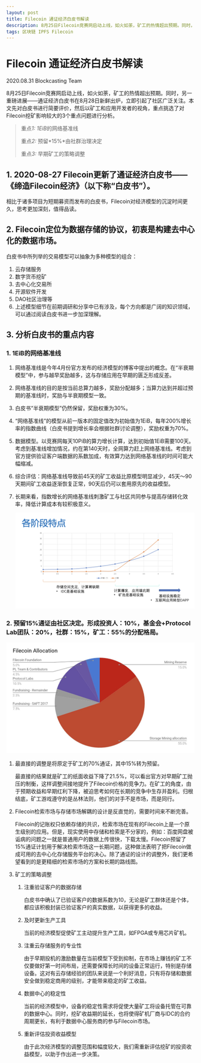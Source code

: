 ```yaml
---
layout: post
title: Filecoin 通证经济白皮书解读
description: 8月25日Filecoin竞赛网启动上线，如火如荼，矿工的热情超出预期。同时，另一重磅进展——通证经济白皮书在8月28日新鲜出炉，立即引起了社区广泛关注。本文先对白皮书进行简要评价，然后以矿工和应用开发者的视角，重点挑选了对Filecoin挖矿影响较大的3个重点问题进行分析。
tags: 区块链 IPFS Filecoin
---
```



# Filecoin 通证经济白皮书解读

2020.08.31 Blockcasting Team

8月25日Filecoin竞赛网启动上线，如火如荼，矿工的热情超出预期。同时，另一重磅进展——通证经济白皮书在8月28日新鲜出炉，立即引起了社区广泛关注。本文先对白皮书进行简要评价，然后以矿工和应用开发者的视角，重点挑选了对Filecoin挖矿影响较大的3个重点问题进行分析。

> 重点*1: 1EiB*的网络基准线
>
> 重点*2:* 预留*15%*由社群治理决定
>
> 重点*3:* 早期矿工的策略调整

## 1. 2020-08-27 Filecoin更新了通证经济白皮书——《缔造Filecoin经济》（以下称“白皮书”）。

相比于诸多项目为短期募资而发布的白皮书，Filecoin对经济模型的沉淀时间更久，思考更加深刻，值得品读。

## 2. Filecoin定位为数据存储的协议，初衷是构建去中心化的数据市场。

白皮书中所列举的交易模型可以抽象为多种模型的组合：

   1. 云存储服务
   2. 数字货币挖矿
   3. 去中心化交易所
   4. 开源软件开发
   5. DAO社区治理等
   6. 上述模型细节在前期调研和分享中已有涉及，每个方向都是广阔的知识领域，可以通过阅读白皮书进一步加深理解。

## 3. 分析白皮书的重点内容

### 1. 1EiB的网络基准线
   1. 网络基准线是今年4月份官方发布的经济模型的博客中提出的概念。在“半衰期模型”中，参与越早奖励越多，这与存储应用在早期的匮乏形成反差。
   
   2. 网络基准线的目的是按当前总算力越多，奖励分配越多；当算力达到并超过预期的基准线时，奖励与半衰期模型一致。
   
   3. 白皮书“半衰期模型”仍然保留，奖励权重为30%。
   
   4. “网络基准线”的模型从前一版本的固定值改为初始值为1EiB，每年200%增长率的指数曲线（白皮书提到增长率会根据社群讨论调整），奖励权重为70%。

   5. 数据模型。以竞赛网每天10PiB的算力增长计算，达到初始值1EiB需要100天。考虑到基准线增加情况，约在第140天时，全网算力赶上网络基准线。考虑到官方提供验证客户端数据的系数加成，有效算力达到网络基准线的时间可能大幅缩减。
   
   6. 综合评估：网络基准线导致前45天的矿工收益比原模型明显减少，45天～90天期间矿工收益逐渐恢复正常，90天后仍可以套用原先的收益模型。

   7. 长期来看，指数增长的网络基准线刺激矿工与社区共同参与提高存储转化效率，降低计算成本有较积极意义。
   
      ![image-20200830110911011](/images/posts/Filecoin_whitepaper/image-20200830110911011.png)
      
### 2. 预留15%通证由社区决定。形成投资人：10%，基金会+Protocol Lab团队：20%，社群：15%，矿工：55%的分配格局。
      
   ![image-20200830111024414](/images/posts/Filecoin_whitepaper/image-20200830111024414.png)

   1. 最直接的调整是将原定于矿工的70%通证，其中15%转为预留。
   
      最直接的结果就是矿工的纸面收益下降了21.5%，可以看出官方对早期矿工抛压的制衡，这样调整间接地提升了Filecoin价格的竞争力。在矿工的角度，由于预期收益和早期红利下降，被迫思考如何在长期的竞争中生存并盈利。归根结底，矿工游戏遵守的是丛林法则，他们的对手不是市场，而是同行。
   
   2. Filecoin检索市场与存储市场解耦的设计是反直觉的，需要时间来不断完善。
   
      Filecoin的记账权只依赖存储的共识，检索市场在现有的Filecoin上是一个原生级别的应用。但是，现实使用中存储和检索是不分家的，例如：百度网盘被诟病的问题之一就是普通用户的数据上传很快，下载太慢。Filecoin预留了15%通证计划用于解决检索市场这一长期问题，这种做法表明了把Filecoin做成可用的去中心化存储服务平台的决心。除了通证的设计的调整外，我们更希望看到的是更精细的检索市场的方案和长期的路线图。
      
   3. 矿工的策略调整
   
      1. 注重验证客户的数据存储
   
         白皮书中确认了已验证客户的数据系数为10，无论是矿工群体还是个体，都应该积极封装已验证客户的真实数据，以获得更多的收益。
   
      2. 及时更新生产工具
   
         当前的经济模型促使矿工主动提升生产工具，如FPGA或专用芯片矿机。
   
      3. 注重云存储服务的专业性
   
         由于早期投机的激励数量在当前模型下受到抑制，在市场上赚钱的矿工不仅要做好第一时间布局，还需要保障长时间的设备正常运行，特别是存储设备。这对有云存储经验的团队来说是一个利好消息，只有将存储和数据安全做到稳定商用的级别，才能带来稳定的矿工收益。
   
      4. 数据中心的稳定性
   
         当前的经济模型中，设备的稳定性需求将促使大量矿工将设备托管在可靠的数据中心。同时，挖矿收益期的延长，也将使得矿机厂商与IDC的合约周期更长，有利于数据中心服务商的参与Filecoin市场。
   
      5. 重新评估投资收益模型
   
         由于此次经济模型的调整范围和幅度较大，我们需重新评估挖矿的投资收益模型，以助于作出进一步决策。
